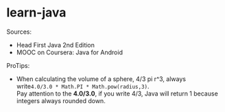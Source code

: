 # learn-java
Sources:
 * Head First Java 2nd Edition
 * MOOC on Coursera: Java for Android

ProTips:
* When calculating the volume of a sphere, 4/3 pi r^3, always write`4.0/3.0 * Math.PI * Math.pow(radius,3)`.    
 Pay attention to the **4.0/3.0**, if you write 4/3, Java will return 1 because integers always rounded down.
